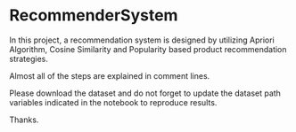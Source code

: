 # RecommenderSystem

In this project, a recommendation system is designed by utilizing Apriori Algorithm, Cosine Similarity and Popularity based product recommendation strategies. 

Almost all of the steps are explained in comment lines.


Please download the dataset and do not forget to update the dataset path variables indicated in the notebook to reproduce results. 


Thanks.
